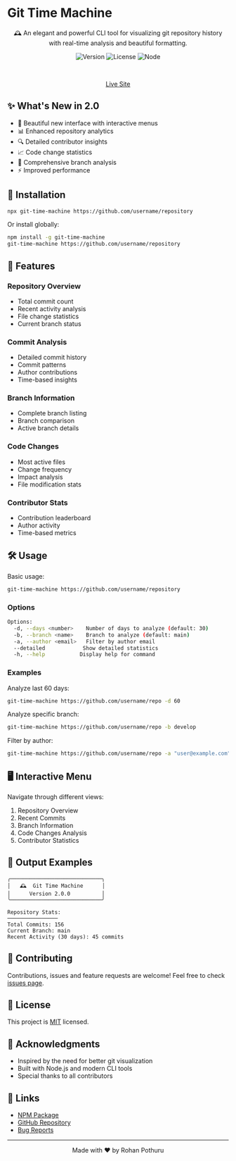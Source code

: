 # Git Time Machine

<div align="center">

🕰️ An elegant and powerful CLI tool for visualizing git repository history with real-time analysis and beautiful formatting.

![Version](https://img.shields.io/badge/version-2.0.0-blue.svg)
![License](https://img.shields.io/badge/license-MIT-green.svg)
![Node](https://img.shields.io/badge/node-%3E%3D14.0.0-brightgreen.svg)


<br>

[Live Site](https://www.npmjs.com/package/git-time-machine)

</div>

## ✨ What's New in 2.0

- 🎨 Beautiful new interface with interactive menus
- 📊 Enhanced repository analytics
- 🔍 Detailed contributor insights
- 📈 Code change statistics
- 🌳 Comprehensive branch analysis
- ⚡ Improved performance

## 🚀 Installation

```bash
npx git-time-machine https://github.com/username/repository
```

Or install globally:

```bash
npm install -g git-time-machine
git-time-machine https://github.com/username/repository
```

## 🎯 Features

### Repository Overview
- Total commit count
- Recent activity analysis
- File change statistics
- Current branch status

### Commit Analysis
- Detailed commit history
- Commit patterns
- Author contributions
- Time-based insights

### Branch Information
- Complete branch listing
- Branch comparison
- Active branch details

### Code Changes
- Most active files
- Change frequency
- Impact analysis
- File modification stats

### Contributor Stats
- Contribution leaderboard
- Author activity
- Time-based metrics

## 🛠️ Usage

Basic usage:
```bash
git-time-machine https://github.com/username/repository
```

### Options

```bash
Options:
  -d, --days <number>    Number of days to analyze (default: 30)
  -b, --branch <name>    Branch to analyze (default: main)
  -a, --author <email>   Filter by author email
  --detailed            Show detailed statistics
  -h, --help           Display help for command
```

### Examples

Analyze last 60 days:
```bash
git-time-machine https://github.com/username/repo -d 60
```

Analyze specific branch:
```bash
git-time-machine https://github.com/username/repo -b develop
```

Filter by author:
```bash
git-time-machine https://github.com/username/repo -a "user@example.com"
```

## 🖥️ Interactive Menu

Navigate through different views:
1. Repository Overview
2. Recent Commits
3. Branch Information
4. Code Changes Analysis
5. Contributor Statistics

## 🌟 Output Examples

```
╭─────────────────────────────╮
│   🕰️  Git Time Machine      │
│      Version 2.0.0          │
╰─────────────────────────────╯

Repository Stats:
────────────────
Total Commits: 156
Current Branch: main
Recent Activity (30 days): 45 commits
```

## 🤝 Contributing

Contributions, issues and feature requests are welcome! Feel free to check [issues page](https://github.com/rohzzn/git-time-machine/issues).

## 📝 License

This project is [MIT](LICENSE) licensed.

## 🙏 Acknowledgments

- Inspired by the need for better git visualization
- Built with Node.js and modern CLI tools
- Special thanks to all contributors

## 🔗 Links

- [NPM Package](https://www.npmjs.com/package/git-time-machine)
- [GitHub Repository](https://github.com/rohzzn/git-time-machine)
- [Bug Reports](https://github.com/rohzzn/git-time-machine/issues)

---

<div align="center">
Made with ❤️ by Rohan Pothuru
</div>

